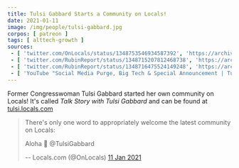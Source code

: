 ```yaml
---
title: Tulsi Gabbard Starts a Community on Locals!
date: 2021-01-11
image: /img/people/tulsi-gabbard.jpg
corpos: [ patreon ]
tags: [ alttech-growth ]
sources:
 - [ 'twitter.com/OnLocals/status/1348753546934587392', 'https://archive.is/z0zic' ]
 - [ 'twitter.com/RubinReport/status/1348715207812468738', 'https://archive.is/NRTvz' ]
 - [ 'twitter.com/RubinReport/status/1348716475524149248', 'https://archive.is/0GyIf' ]
 - [ 'YouTube "Social Media Purge, Big Tech & Special Announcement | Tulsi Gabbard | DIRECT MESSAGE | Rubin Report" by The Rubin Report (11 Jan 2021)', 'https://www.youtube.com/watch?v=VCGp-zYjUKA' ]
---
```


Former Congresswoman Tulsi Gabbard started her own community on Locals! It's
called _Talk Story with Tulsi Gabbard_ and can be found at
[tulsi.locals.com](https://tulsi.locals.com/)

> There's only one word to appropriately welcome the latest community on
> Locals: 
>
> Aloha 🌺 @TulsiGabbard
>
> -- Locals.com (@OnLocals) [11 Jan 2021](https://archive.is/z0zic)
